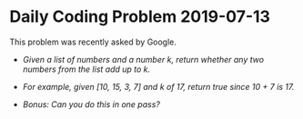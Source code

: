 # Daily Coding Problem 2019-07-13

This problem was recently asked by Google.

* _Given a list of numbers and a number k, return whether any two numbers from the list add up to k._

* _For example, given [10, 15, 3, 7] and k of 17, return true since 10 + 7 is 17._

* _Bonus: Can you do this in one pass?_
